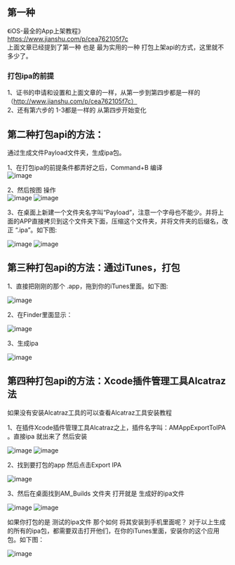 ## 第一种
《iOS-最全的App上架教程》  
https://www.jianshu.com/p/cea762105f7c  
上面文章已经提到了第一种 也是 最为实用的一种 打包上架api的方式，这里就不多少了。  

### 打包ipa的前提

1、证书的申请和设置和上面文章的一样，从第一步到第四步都是一样的（http://www.jianshu.com/p/cea762105f7c）  
2、还有第六步的 1-3都是一样的 从第四步开始变化  

## 第二种打包api的方法：

通过生成文件Payload文件夹，生成ipa包。  

1、在打包ipa的前提条件都弄好之后，Command+B 编译  
![image](https://user-images.githubusercontent.com/3422640/35200851-04945448-ff50-11e7-84a3-11769b28f181.png)


2、然后按图 操作  
![image](https://user-images.githubusercontent.com/3422640/35200857-0ef634d8-ff50-11e7-9165-ed0214d5682e.png)
![image](https://user-images.githubusercontent.com/3422640/35200859-1c1a5e3c-ff50-11e7-8ab3-4465b6035a85.png)


3、在桌面上新建一个文件夹名字叫“Payload”，注意一个字母也不能少。并将上面的APP直接拷贝到这个文件夹下面，压缩这个文件夹，并将文件夹的后缀名，改正 “.ipa”。如下图:  

![image](https://user-images.githubusercontent.com/3422640/35200863-27ccfe56-ff50-11e7-8de6-c7e573194a1c.png)
![image](https://user-images.githubusercontent.com/3422640/35200884-6de7b9da-ff50-11e7-87dd-811fa01a0340.png)


## 第三种打包api的方法：通过iTunes，打包

1、直接把刚刚的那个 .app，拖到你的iTunes里面。如下图:

![image](https://user-images.githubusercontent.com/3422640/35200922-e442a766-ff50-11e7-8109-1eb0eb299478.png)

2、在Finder里面显示：

![image](https://user-images.githubusercontent.com/3422640/35200927-fccbdf46-ff50-11e7-9a53-f69cd8ea82df.png)

3、生成ipa

![image](https://user-images.githubusercontent.com/3422640/35200928-03c462b4-ff51-11e7-9f28-61830e4752ae.png)


## 第四种打包api的方法：Xcode插件管理工具Alcatraz法

如果没有安装Alcatraz工具的可以查看Alcatraz工具安装教程

1、在插件Xcode插件管理工具Alcatraz之上，插件名字叫：AMAppExportToIPA 。直接ipa 就出来了 然后安装

![image](https://user-images.githubusercontent.com/3422640/35200940-2994f788-ff51-11e7-8344-113f731f55db.png)
![image](https://user-images.githubusercontent.com/3422640/35200945-31667bee-ff51-11e7-8cc1-94838d45c981.png)

2、找到要打包的app 然后点击Export IPA

![image](https://user-images.githubusercontent.com/3422640/35200948-43df67cc-ff51-11e7-86b2-058df6b231ee.png)

3、然后在桌面找到AM_Builds 文件夹 打开就是 生成好的ipa文件

![image](https://user-images.githubusercontent.com/3422640/35200970-85c55278-ff51-11e7-8aca-00184e704dda.png)
![image](https://user-images.githubusercontent.com/3422640/35200972-89bb3348-ff51-11e7-83ef-e97455094343.png)


如果你打包的是 测试的ipa文件 那个如何 将其安装到手机里面呢？
对于以上生成的所有的ipa包，都需要双击打开他们，在你的iTunes里面，安装你的这个应用包。如下图：

![image](https://user-images.githubusercontent.com/3422640/35200977-93daf8ea-ff51-11e7-9c1b-b4f0d1d7c08d.png)

